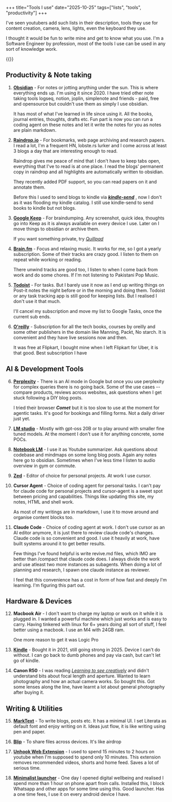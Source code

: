 +++
title="Tools I use"
date="2025-10-25"
tags=["lists", "tools", "productivity"]
+++

I've seen youtubers add such lists in their description, tools they use for content creation, camera, lens, lights, even the keyboard they use.

I thought it would be fun to write mine and get to know what you use. I'm a Software Engineer by profession, most of the tools I use can be used in any sort of knowledge work.

{{<toc>}}

## Productivity & Note taking

1. **[Obsidian](https://obsidian.md/)** - For notes or jotting anything under the sun. This is where everything ends up. I'm using it since 2020. I have tried other note taking tools logseq, notion, joplin, simplenote and friends - paid, free and opensource but couldn't use them as simply I use obsidian.
   
   It has most of what I've learned in life since using it. All the books, journal entries, thoughts, drafts etc. Fun part is now you can run a coding agent on these notes and let it write the notes for you as notes are plain markdown.

2. **[Raindrop.io](https://raindrop.io/)** - For bookmarks, web page archiving and research papers. I read a lot, I'm a frequent HN, lobste.rs lurker and I come across at least 3 blogs a day that are interesting enough to read.
   
   Raindrop gives me peace of mind that I don't have to keep tabs open, everything that I've to read is at one place. I read the blogs' permanent copy in raindrop and all highlights are automatically written to obsidian.
   
   
   They recently added PDF support, so you can read papers on it and annotate them.
   
   Before this I used to send blogs to kindle via [***kindle-send***](https://github.com/nikhil1raghav/kindle-send) , now I don't as it was flooding my kindle catalog. I still use kindle-send to send books to kindle but not blogs.
   
   
   

3. **[Google Keep](https://keep.google.com/)** - For braindumping. Any screenshot, quick idea, thoughts go into Keep as it is always available on every device I use. Later on I move things to obsidian or archive them.
   
   If you want something private, try [*Quillpad*](https://github.com/quillpad/quillpad)
   
   
   

4. [**Brain.fm**](https://www.brain.fm/) - Focus and relaxing music. It works for me, so I got a yearly subscription. Some of their tracks are crazy good. I listen to them on repeat while working or reading.
   
   There unwind tracks are good too, I listen to when I come back from work and do some chores. If I'm not listening to Pakistani Pop Music.
   
   

5. [**Todoist**](https://www.todoist.com/) - For tasks. But I barely use it now as I end up writing things on Post-it notes the night before or in the morning and doing them. Todoist or any task tracking app is still good for keeping lists. But I realised I don't use it that much.
   
   I'll cancel my subscription and move my list to Google Tasks, once the current sub ends.

6. [**O'reilly**](https://learning.oreilly.com/) - Subscription for all the tech books, courses by oreilly and some other publishers in the domain like Manning, Packt, No starch. It is convenient and they have live sessions now and then. 
   
   It was free at Flipkart, I bought mine when I left Flipkart for Uber, it is that good. Best subscription I have

## AI & Development Tools

6. **[Perplexity](https://www.perplexity.ai/)** - There is an AI mode in Google but once you use perplexity for complex queries there is no going back. Some of the use cases -- compare products, reviews across websites, ask questions when I get stuck following a DIY blog posts.
   
   I tried their browser ***Comet*** but it is too slow to use at the moment for agentic tasks. It's good for bookings and filling forms. Not a daily driver just yet.

7. [**LM studio**](https://lmstudio.ai/) - Mostly with gpt-oss 20B or to play around with smaller fine tuned models. At the moment I don't use it for anything concrete, some POCs.

8. [**Notebook LM**](https://notebooklm.google.com/) - I use it as Youtube summarizer. Ask questions about codebase and mindmaps on some long blog posts. Again any notes here go to obsidian. Sometimes when I've less time I listen to audio overview in gym or commute.

9. [**Zed**](https://zed.dev/) - Editor of choice for personal projects. At work I use cursor.

10. **Cursor Agent** - Choice of coding agent for personal tasks. I can't pay for claude code for personal projects and cursor-agent is a sweet spot between pricing and capabilities. Things like updating this site, my notes, HTML and shell work.
    
    As most of my writings are in markdown, I use it to move around and organise content blocks too.

11. **Claude Code** - Choice of coding agent at work. I don't use cursor as an AI editor anymore, it is just there to review claude code's changes. Claude code is so convenient and good. I use it heavily at work, have built systems around it to get better results.
    
    Few things I've found helpful is write revive.md files, which IMO are better than /compact that claude code does. I always divide the work and use atleast two more instances as subagents. When doing a lot of planning and research, I spawn one claude instance as reviewer.
    
    I feel that this convenience has a cost in form of how fast and deeply I'm learning. I'm figuring this part out.

## Hardware & Devices

12. **Macbook Air** - I don't want to charge my laptop or work on it while it is plugged in. I wanted a powerful machine which just works and is easy to carry. Having tinkered with linux for 6+ years doing all sort of stuff, I feel better using a macbook. I use an M4 with 24GB ram.
    
    One more reason to get it was Logic Pro

13. [**Kindle**](https://www.amazon.in/All-New-Kindle-Paperwhite-10th-Built/dp/B077454Z99) - Bought it in 2021, still going strong in 2025. Device I can't do without. I can go back to dumb phones and pay via cash, but can't let go of kindle.

14. **Canon R50** - I was reading *[Learning to see creatively](https://www.penguinrandomhouse.com/books/218267/learning-to-see-creatively-third-edition-by-bryan-peterson/)* and didn't understand bits about focal length and aperture. Wanted to learn photography and how an actual camera works. So bought this. Got some lenses along the line, have learnt a lot about general photography after buying it.

## Writing & Utilities

15. [**MarkText**](https://github.com/marktext/marktext) - To write blogs, posts etc. It has a minimal UI. I set Literata as default font and enjoy writing on it. Ideas just flow, it is like writing using pen and paper.

16. [**Blip**](https://blip.net/) - To share files across devices. It's like airdrop

17. **[Unhook Web Extension](https://chromewebstore.google.com/detail/unhook-remove-youtube-rec/khncfooichmfjbepaaaebmommgaepoid)** - I used to spend 15 minutes to 2 hours on youtube when I'm supposed to spend only 10 minutes. This extension removes recommended videos, shorts and home feed. Saves a lot of serious time.

18. **[Minimalist launcher](https://www.minimalistphone.com/)** - One day I opened digital wellbeing and realised I spend more than 1 hour on phone apart from calls. Installed this, I block Whatsapp and other apps for some time using this. Good launcher. Has a one time fees, I use it on every android device I have.
